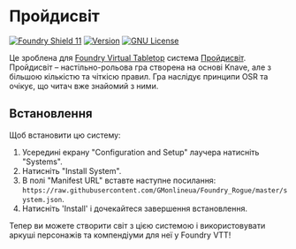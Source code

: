 # Пройдисвіт

[![Foundry Shield 11]][Foundry URL]
[![Version]][Version URL]
[![GNU License]][GNU URL]

Це зроблена для [Foundry Virtual Tabletop](http://foundryvtt.com) система [Пройдисвіт](https://darkmentat.itch.io/projdysvit). Пройдисвіт – настільно-рольова гра створена на основі Knave, але з більшою кількістю та чіткісю правил. Гра наслідує принципи OSR та очікує, що читач вже знайомий з ними.

## Встановлення
Щоб встановити цю систему:
1.  Усередині екрану "Configuration and Setup" лаучера натисніть "Systems".
2.  Натисніть "Install System".
3.  В полі "Manifest URL" вставте наступне посилання: `https://raw.githubusercontent.com/GMonlineua/Foundry_Rogue/master/system.json`.
4.  Натисніть 'Install' і дочекайтеся завершення встановлення.

Тепер ви можете створити світ з цією системою і використовувати аркуші персонажів та компендіуми для неї у Foundry VTT!

[Foundry Shield 11]: https://img.shields.io/badge/Foundry-11-informational?style=flat-square
[Foundry URL]: https://foundryvtt.com

[Version]: https://img.shields.io/badge/Version-0.1-orange?style=flat-square
[Version URL]: https://github.com/GMonlineua/Foundry_Rogue

[GNU License]: https://img.shields.io/badge/License-GNU-green?style=flat-square
[GNU URL]: https://github.com/GMonlineua/Foundry_Rogue/blob/master/LICENSE.md
